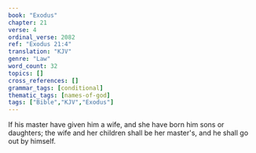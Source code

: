 ```yaml
---
book: "Exodus"
chapter: 21
verse: 4
ordinal_verse: 2082
ref: "Exodus 21:4"
translation: "KJV"
genre: "Law"
word_count: 32
topics: []
cross_references: []
grammar_tags: [conditional]
thematic_tags: [names-of-god]
tags: ["Bible","KJV","Exodus"]
---
```

If his master have given him a wife, and she have born him sons or daughters; the wife and her children shall be her master's, and he shall go out by himself.
